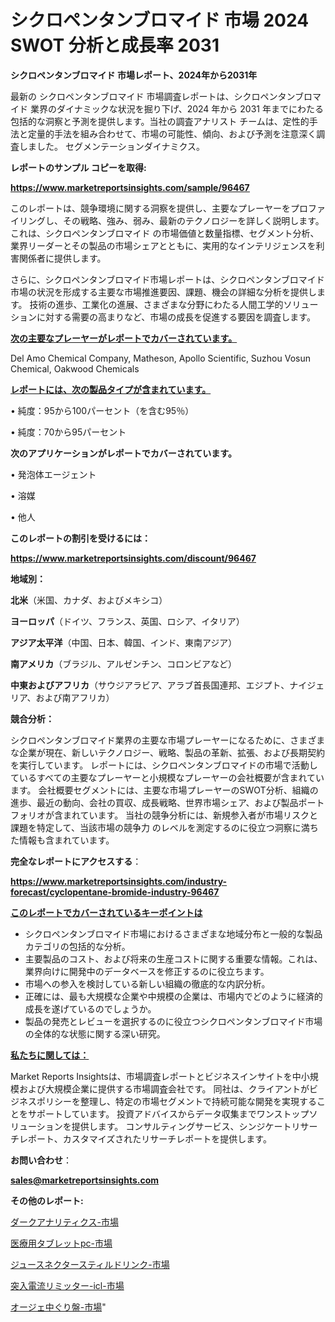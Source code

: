 # シクロペンタンブロマイド 市場 2024 SWOT 分析と成長率 2031

<strong>シクロペンタンブロマイド 市場レポート、2024年から2031年</strong>

最新の シクロペンタンブロマイド 市場調査レポートは、シクロペンタンブロマイド 業界のダイナミックな状況を掘り下げ、2024 年から 2031 年までにわたる包括的な洞察と予測を提供します。当社の調査アナリスト チームは、定性的手法と定量的手法を組み合わせて、市場の可能性、傾向、および予測を注意深く調査しました。 セグメンテーションダイナミクス。



<strong>レポートのサンプル コピーを取得:</strong> <a href=https://www.marketreportsinsights.com/sample/96467>

<strong><u>https://www.marketreportsinsights.com/sample/96467</u></strong></a>

このレポートは、競争環境に関する洞察を提供し、主要なプレーヤーをプロファイリングし、その戦略、強み、弱み、最新のテクノロジーを詳しく説明します。 これは、シクロペンタンブロマイド の市場価値と数量指標、セグメント分析、業界リーダーとその製品の市場シェアとともに、実用的なインテリジェンスを利害関係者に提供します。

さらに、シクロペンタンブロマイド市場レポートは、シクロペンタンブロマイド市場の状況を形成する主要な市場推進要因、課題、機会の詳細な分析を提供します。 技術の進歩、工業化の進展、さまざまな分野にわたる人間工学的ソリューションに対する需要の高まりなど、市場の成長を促進する要因を調査します。



<strong><u>次の主要なプレーヤーがレポートでカバーされています。</u></strong>

Del Amo Chemical Company, Matheson, Apollo Scientific, Suzhou Vosun Chemical, Oakwood Chemicals



<strong><u><b>レポートには、次の製品タイプが含まれています。</b></u></strong>

• 純度：95から100パーセント（を含む95％）

• 純度：70から95パーセント



<strong><b>次のアプリケーションがレポートでカバーされています。</b></strong>

• 発泡体エージェント

• 溶媒

• 他人



<strong><b>このレポートの割引を受けるには：</b></strong><a href=https://www.marketreportsinsights.com/discount/96467>

<strong><u>https://www.marketreportsinsights.com/discount/96467</u></strong></a>



<strong>地域別：</strong>



<strong>北米</strong>（米国、カナダ、およびメキシコ）



<strong>ヨーロッパ</strong>（ドイツ、フランス、英国、ロシア、イタリア）



<strong>アジア太平洋</strong>（中国、日本、韓国、インド、東南アジア）



<strong>南アメリカ</strong>（ブラジル、アルゼンチン、コロンビアなど）



<strong>中東およびアフリカ</strong>（サウジアラビア、アラブ首長国連邦、エジプト、ナイジェリア、および南アフリカ）



<strong>競合分析：</strong>

シクロペンタンブロマイド業界の主要な市場プレーヤーになるために、さまざまな企業が現在、新しいテクノロジー、戦略、製品の革新、拡張、および長期契約を実行しています。 レポートには、シクロペンタンブロマイドの市場で活動しているすべての主要なプレーヤーと小規模なプレーヤーの会社概要が含まれています。 会社概要セグメントには、主要な市場プレーヤーのSWOT分析、組織の進歩、最近の動向、会社の買収、成長戦略、世界市場シェア、および製品ポートフォリオが含まれています。 当社の競争分析には、新規参入者が市場リスクと課題を特定して、当該市場の競争力 のレベルを測定するのに役立つ洞察に満ちた情報も含まれています。



<strong>完全なレポートにアクセスする</strong>：

<a href=https://www.marketreportsinsights.com/industry-forecast/cyclopentane-bromide-industry-96467>

<strong><u>https://www.marketreportsinsights.com/industry-forecast/cyclopentane-bromide-industry-96467</u></strong></a>



<strong><u><b>このレポートでカバーされているキーポイントは</b></u></strong>
<ul>
  <li>シクロペンタンブロマイド市場におけるさまざまな地域分布と一般的な製品カテゴリの包括的な分析。</li>
  <li>主要製品のコスト、および将来の生産コストに関する重要な情報。これは、業界向けに開発中のデータベースを修正するのに役立ちます。</li>
  <li>市場への参入を検討している新しい組織の徹底的な内訳分析。</li>
  <li>正確には、最も大規模な企業や中規模の企業は、市場内でどのように経済的成長を遂げているのでしょうか。</li>
  <li>製品の発売とレビューを選択するのに役立つシクロペンタンブロマイド市場の全体的な状態に関する深い研究。</li>
</ul>


<strong><u><b>私たちに関しては：</b></u></strong>

Market Reports Insightsは、市場調査レポートとビジネスインサイトを中小規模および大規模企業に提供する市場調査会社です。 同社は、クライアントがビジネスポリシーを整理し、特定の市場セグメントで持続可能な開発を実現することをサポートしています。 投資アドバイスからデータ収集までワンストップソリューションを提供します。 コンサルティングサービス、シンジケートリサーチレポート、カスタマイズされたリサーチレポートを提供します。



<strong><b>お問い合わせ</b></strong>：

<a href=mailto:sales@marketreportsinsights.com>

<strong><u>sales@marketreportsinsights.com</u></strong></a>



<strong>その他のレポート:</strong>

<a href=https://www.linkedin.com/pulse/ダークアナリティクス-市場-2023-総利益と主要ベンダー-2030-skpof/>ダークアナリティクス-市場</a>

<a href=https://www.linkedin.com/pulse/医療用タブレットpc-市場-2023-最新の-cagr-および成長分析-2030-pr-news-hub-zhnef/>医療用タブレットpc-市場</a>

<a href=https://www.linkedin.com/pulse/ジュースネクタースティルドリンク-市場-2023-swot-分析と最新イノベーション-gq7lf/>ジュースネクタースティルドリンク-市場</a>

<a href=https://www.linkedin.com/pulse/突入電流リミッター-icl-市場-2023-総合分析と事業成長戦略-2030-trend-titans-360-analysis-wy5yf/>突入電流リミッター-icl-市場</a>

<a href=https://www.linkedin.com/pulse/オージェ中ぐり盤-市場-2023-新興市場-将来の動向と市場需要-2030-9lx7f/>オージェ中ぐり盤-市場</a>"

